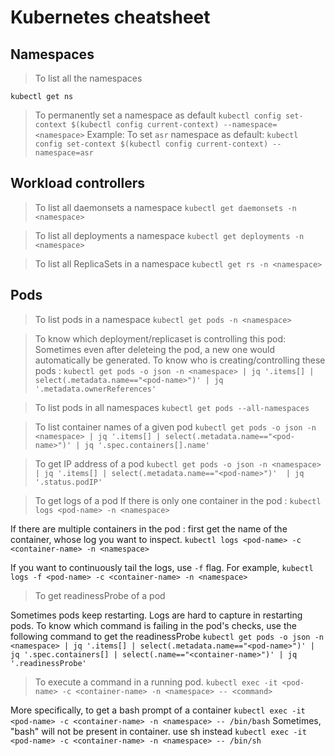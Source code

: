# Kubernetes cheatsheet 

## Namespaces


> To list all the namespaces

`kubectl get ns`

> To permanently set a namespace as default
`kubectl config set-context $(kubectl config current-context) --namespace=<namespace>`
Example: To set `asr` namespace as default:
`kubectl config set-context $(kubectl config current-context) --namespace=asr`

## Workload controllers

> To list all daemonsets a namespace
`kubectl get daemonsets -n <namespace>`

> To list all deployments a namespace
`kubectl get deployments -n <namespace>`

> To list all ReplicaSets in a namespace
`kubectl get rs -n <namespace>`


## Pods

> To list pods in a namespace
`kubectl get pods -n <namespace>`

> To know which deployment/replicaset is controlling this pod:
Sometimes even after deleteing the pod, a new one would automatically be generated. To know who is creating/controlling these pods :
`kubectl get pods -o json -n <namespace> | jq '.items[] | select(.metadata.name=="<pod-name>")' | jq '.metadata.ownerReferences'`

> To list pods in all namespaces
`kubectl get pods --all-namespaces`


> To list container names of a given pod
`kubectl get pods -o json -n <namespace> | jq '.items[] | select(.metadata.name=="<pod-name>")' | jq '.spec.containers[].name'`


> To get IP address of a pod
`kubectl get pods -o json -n <namespace> | jq '.items[] | select(.metadata.name=="<pod-name>")'  | jq '.status.podIP'`


> To get logs of a pod
If there is only one container in the pod :
`kubectl logs <pod-name> -n <namespace>`

If there are multiple containers in the pod :
first get the name of the container, whose log you want to inspect.
`kubectl logs <pod-name> -c <container-name> -n <namespace>`

If you want to continuously tail the logs, use `-f` flag. For example,
`kubectl logs -f <pod-name> -c <container-name> -n <namespace>`


> To get readinessProbe of a pod

Sometimes pods keep restarting. Logs are hard to capture in restarting pods. To know which command is failing in the pod's checks, use the following command to get the readinessProbe
`kubectl get pods -o json -n <namespace> | jq '.items[] | select(.metadata.name=="<pod-name>")' | jq '.spec.containers[] | select(.name=="<container-name>")' | jq '.readinessProbe'` 


> To execute a command in a running pod.
`kubectl exec -it <pod-name> -c <container-name> -n <namespace> -- <command>`

More specifically, to get a bash prompt of a container
`kubectl exec -it <pod-name> -c <container-name> -n <namespace> -- /bin/bash`
Sometimes, "bash" will not be present in container. use sh instead
`kubectl exec -it <pod-name> -c <container-name> -n <namespace> -- /bin/sh`



